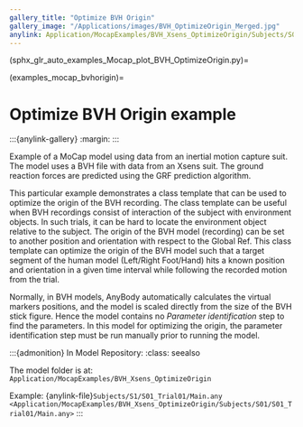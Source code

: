 ```yaml
---
gallery_title: "Optimize BVH Origin"
gallery_image: "/Applications/images/BVH_OptimizeOrigin_Merged.jpg"
anylink: Application/MocapExamples/BVH_Xsens_OptimizeOrigin/Subjects/S01/S01_Trial01/Main.any
---
```


(sphx_glr_auto_examples_Mocap_plot_BVH_OptimizeOrigin.py)=

(examples_mocap_bvhorigin)=

# Optimize BVH Origin example


:::{anylink-gallery}
:margin:
:::


Example of a MoCap model using data from an inertial motion capture suit.
The model uses a BVH file with data from an Xsens suit. The ground reaction
forces are predicted using the GRF prediction algorithm.



This particular example demonstrates a class template that can be used to optimize the origin of the
BVH recording. The class template can be useful when BVH recordings consist of interaction of the subject
with environment objects. In such trials, it can be hard to locate the environment object relative to
the subject. The origin of the BVH model (recording) can be set to another position and orientation with
respect to the Global Ref. This class template can optimize the origin of the BVH model such that a
target segment of the human model (Left/Right Foot/Hand) hits a known position and orientation in a
given time interval while following the recorded motion from the trial.


Normally, in BVH models, AnyBody automatically calculates the virtual markers positions, and the model is scaled directly from
the size of the BVH stick figure. Hence the model contains no *Parameter identification* step to find the parameters.
In this model for optimizing the origin, the parameter identification step must be run manually prior
to running the model.


:::{admonition} In Model Repository:
:class: seealso

The model folder is at: `Application/MocapExamples/BVH_Xsens_OptimizeOrigin`

Example: {anylink-file}`Subjects/S1/S01_Trial01/Main.any <Application/MocapExamples/BVH_Xsens_OptimizeOrigin/Subjects/S01/S01_Trial01/Main.any>`
:::
